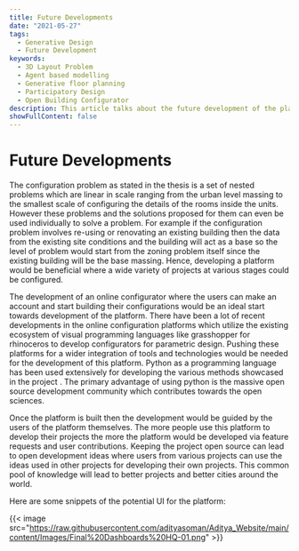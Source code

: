 ```yaml
---
title: Future Developments
date: "2021-05-27"
tags:
  - Generative Design
  - Future Development
keywords:
  - 3D Layout Problem
  - Agent based modelling
  - Generative floor planning
  - Participatory Design 
  - Open Building Configurator
description: This article talks about the future development of the platform.
showFullContent: false
---
```

# Future Developments

The configuration problem as stated in the thesis is a set of nested problems which are linear in scale ranging from the urban level massing to the smallest scale of configuring the details of the rooms inside the units. However these problems and the solutions proposed for them can even be used individually to solve a problem. For example if the configuration problem involves re-using or renovating an existing building then the data from the existing site conditions and the building will act as a base so the level of problem would start from the zoning problem itself since the existing building will be the base massing. Hence, developing a platform would be beneficial where a wide variety of projects at various stages could be configured.

The development of an online configurator where the users can make an account and start building their configurations would be an ideal start towards development of the platform. There have been a lot of recent developments in the online configuration platforms which utilize the existing ecosystem of visual programming languages like grasshopper for rhinoceros to develop configurators for parametric design. Pushing these platforms for a wider integration of tools and technologies would be needed for the development of this platform. Python as a programming language has been used extensively for developing the various methods showcased in the project . The primary advantage of using python is the massive open source development community which contributes towards the open sciences. 

Once the platform is built then the development would be guided by the users of the platform themselves. The more people use this platform to develop their projects the more the platform would be developed via feature requests and user contributions. Keeping the project open source can lead to open development ideas where users from various projects can use the ideas used in other projects for developing their own projects. This common pool of knowledge will lead to better projects and better cities around the world.

Here are some snippets of the potential UI for the platform:

{{< image src="https://raw.githubusercontent.com/adityasoman/Aditya_Website/main/content/Images/Final%20Dashboards%20HQ-01.png" >}}

